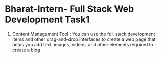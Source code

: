# Bharat-Intern- Full Stack Web Development Task1
1. Content Management Tool :
You can use the full stack development items and other
drag-and-drop interfaces to create a
web page that helps you add text, images,
videos, and other elements required to
create a blog
